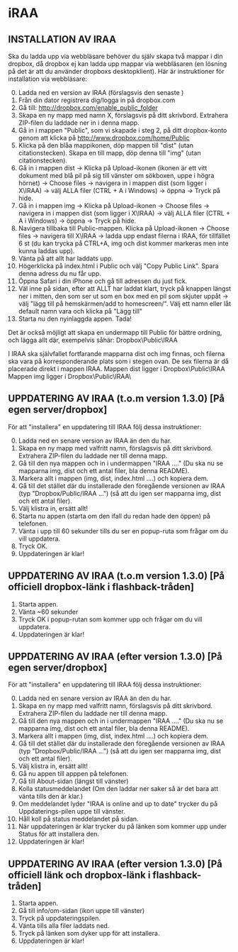 iRAA
====

## INSTALLATION AV IRAA

Ska du ladda upp via webbläsare behöver du själv skapa två mappar i din dropbox, då dropbox ej kan ladda upp mappar via webbläsaren (en lösning på det är att du använder dropboxs desktopklient). Här är instruktioner för installation via webbläsare:

0. Ladda ned en version av IRAA (förslagsvis den senaste )
1. Från din dator registrera dig/logga in på dropbox.com
2. Gå till: http://dropbox.com/enable_public_folder
3. Skapa en ny mapp med namn X, förslagsvis på ditt skrivbord. Extrahera ZIP-filen du laddade ner in i denna mapp.
4. Gå in i mappen "Public", som vi skapade i steg 2, på ditt dropbox-konto genom att klicka på http://www.dropbox.com/home/Public
5. Klicka på den blåa mappikonen, döp mappen till "dist" (utan citationstecken). Skapa en till mapp, döp denna till "img" (utan citationstecken).
6. Gå in i mappen dist → Klicka på Upload-ikonen (ikonen är ett vitt dokument med blå pil på sig till vänster om sökboxen, uppe i högra hörnet) → Choose files → navigera in i mappen dist (som ligger i X\IRAA) → välj ALLA filer (CTRL + A i Windows) → öppna → Tryck på hide.
7. Gå in i mappen img → Klicka på Upload-ikonen → Choose files → navigera in i mappen dist (som ligger i X\IRAA) → välj ALLA filer (CTRL + A i Windows) → öppna → Tryck på hide.
8. Navigera tillbaka till Public-mappen. Klicka på Upload-ikonen → Choose files → navigera till X\IRAA → ladda upp endast filerna i IRAA, för tillfället 6 st (du kan trycka på CTRL+A, img och dist kommer markeras men inte kunna laddas upp).
9. Vänta på att allt har laddats upp.
10. Högerklicka på index.html i Public och välj "Copy Public Link". Spara denna adress du nu får upp.
11. Öppna Safari i din iPhone och gå till adressen du just fick.
12. Väl inne på sidan, efter att ALLT har laddat klart, tryck på knappen längst ner i mitten, den som ser ut som en box med en pil som skjuter uppåt → välj "lägg till på hemskärmen/add to homescreen/". Välj ett namn eller låt default namn vara och klicka på "Lägg till"
13. Starta nu den nyinlaggda appen. Tada!

Det är också möjligt att skapa en undermapp till Public för bättre ordning, och lägga allt där, exempelvis såhär: Dropbox\Public\IRAA

I IRAA ska självfallet fortfarande mapparna dist och img finnas, och filerna ska vara på korresponderande plats som i stegen ovan. 
De sex filerna är då placerade direkt i mappen IRAA.
Mappen dist ligger i Dropbox\Public\IRAA\
Mappen img ligger i Dropbox\Public\IRAA\



## UPPDATERING AV IRAA (t.o.m version 1.3.0) [På egen server/dropbox]

För att "installera" en uppdatering till IRAA följ dessa instruktioner:

0. Ladda ned en senare version av IRAA än den du har.
1. Skapa en ny mapp med valfritt namn, förslagsvis på ditt skrivbord. Extrahera ZIP-filen du laddade ner till denna mapp.
2. Gå till den nya mappen och in i undermappen "IRAA ...." (Du ska nu se mapparna img, dist och ett antal filer, bla denna README).
3. Markera allt i mappen (img, dist, index.html ....) och kopiera dem.
4. Gå till det stället där du installerade den föregående versionen av IRAA (typ "Dropbox/Public/IRAA ...") (så att du igen ser mapparna img, dist och ett antal filer).
5. Välj klistra in, ersätt allt!
6. Starta nu appen (starta om den ifall du redan hade den öppen) på telefonen.
7. Vänta i upp till 60 sekunder tills du ser en popup-ruta som frågar om du vill uppdatera.
8. Tryck OK.
9. Uppdateringen är klar!



## UPPDATERING AV IRAA (t.o.m version 1.3.0) [På officiell dropbox-länk i flashback-tråden]

1. Starta appen.
2. Vänta ~60 sekunder
3. Tryck OK i popup-rutan som kommer upp och frågar om du vill uppdatera.
4. Uppdateringen är klar!



## UPPDATERING AV IRAA (efter version 1.3.0) [På egen server/dropbox]

För att "installera" en uppdatering till IRAA följ dessa instruktioner:

0. Ladda ned en senare version av IRAA än den du har.
1. Skapa en ny mapp med valfritt namn, förslagsvis på ditt skrivbord. Extrahera ZIP-filen du laddade ner till denna mapp.
2. Gå till den nya mappen och in i undermappen "IRAA ...." (Du ska nu se mapparna img, dist och ett antal filer, bla denna README).
3. Markera allt i mappen (img, dist, index.html ....) och kopiera dem.
4. Gå till det stället där du installerade den föregående versionen av IRAA (typ "Dropbox/Public/IRAA ...") (så att du igen ser mapparna img, dist och ett antal filer).
5. Välj klistra in, ersätt allt!
6. Gå nu appen till apppen på telefonen.
7. Gå till About-sidan (längst till vänster)
8. Kolla statusmeddelandet (Om den laddar ner saker så är det bara att vänta tills den är klar.)
9. Om meddelandet lyder "IRAA is online and up to date" trycker du på Uppdaterings-pilen uppe till vänster.
10. Håll koll på status meddelandet på sidan.
11. När uppdateringen är klar trycker du på länken som kommer upp under Status för att installera den.
12. Uppdateringen är klar!



## UPPDATERING AV IRAA (efter version 1.3.0) [På officiell länk och dropbox-länk i flashback-tråden]

1. Starta appen.
2. Gå till info/om-sidan (ikon uppe till vänster)
3. Tryck på uppdateringspilen.
4. Vänta tills alla filer laddats ned.
5. Tryck på länken som dyker upp för att installera.
6. Uppdateringen är klar!